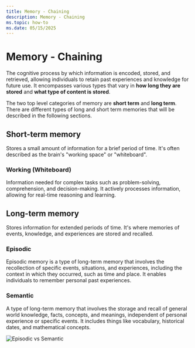 ```yaml
---
title: Memory - Chaining
description: Memory - Chaining
ms.topic: how-to
ms.date: 05/15/2025
---
```


# Memory - Chaining

The cognitive process by which information is encoded, stored, and retrieved, allowing individuals to retain past experiences and knowledge for future use. It encompasses various types that vary in **how long they are stored** and **what type of content is stored**.

The two top level categories of memory are **short term** and **long term**. There are different types of long and short term memories that will be described in the following sections.

## Short-term memory

Stores a small amount of information for a brief period of time. It's often described as the brain's "working space" or "whiteboard".

### Working (Whiteboard)

Information needed for complex tasks such as problem-solving, comprehension, and decision-making. It actively processes information, allowing for real-time reasoning and learning.

## Long-term memory

Stores information for extended periods of time. It's where memories of events, knowledge, and experiences are stored and recalled.

### Episodic

Episodic memory is a type of long-term memory that involves the recollection of specific events, situations, and experiences, including the context in which they occurred, such as time and place. It enables individuals to remember personal past experiences.

### Semantic

A type of long-term memory that involves the storage and recall of general world knowledge, facts, concepts, and meanings, independent of personal experience or specific events. It includes things like vocabulary, historical dates, and mathematical concepts.

![Episodic vs Semantic](https://github.com/microsoft/teams.ts/blob/main/assets/episodic_vs_semantic_memory.jpg?rawtrue)